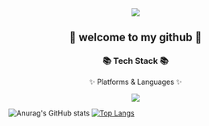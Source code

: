 <div align=center>
<img src="https://capsule-render.vercel.app/api?type=waving&color=auto&height=200&section=header&text=2youngje_github&fontSize=90" />
</div>
	<div align=center>
		<h2>🌱 welcome to my github 🌱</h2>
		<h3>📚 Tech Stack 📚</h3>
		<p>✨ Platforms & Languages ✨</p>
	</div>

<div align="center">
	<img src="https://img.shields.io/badge/python-007396?style=flat&logo=python&logoColor=white" />
</div>

![Anurag's GitHub stats](https://github-readme-stats.vercel.app/api?username=2youngje&show_icons=true) [![Top Langs](https://github-readme-stats.vercel.app/api/top-langs/?username=2youngje&layout=compact)](https://github.com/anuraghazra/github-readme-stats)
